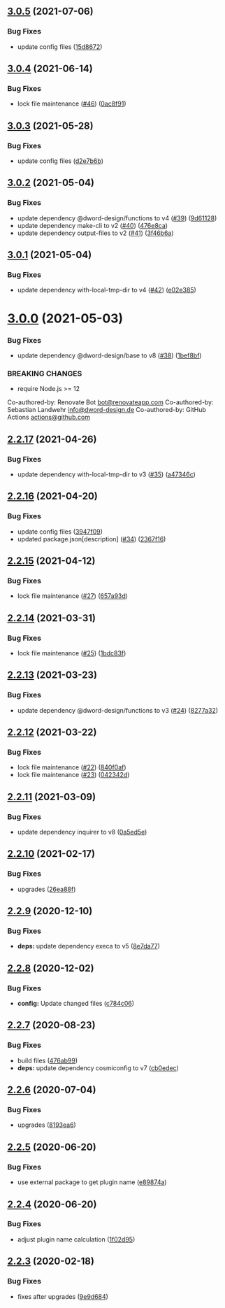 ## [3.0.5](https://github.com/dword-design/ceiling/compare/v3.0.4...v3.0.5) (2021-07-06)


### Bug Fixes

* update config files ([15d8672](https://github.com/dword-design/ceiling/commit/15d86723ae6e2155fef5ae8517342a7fa8de2705))

## [3.0.4](https://github.com/dword-design/ceiling/compare/v3.0.3...v3.0.4) (2021-06-14)


### Bug Fixes

* lock file maintenance ([#46](https://github.com/dword-design/ceiling/issues/46)) ([0ac8f91](https://github.com/dword-design/ceiling/commit/0ac8f9189e2fe762529269514edb56860696333b))

## [3.0.3](https://github.com/dword-design/ceiling/compare/v3.0.2...v3.0.3) (2021-05-28)


### Bug Fixes

* update config files ([d2e7b6b](https://github.com/dword-design/ceiling/commit/d2e7b6b0d7d699ce49dde4b398020eb632cb1230))

## [3.0.2](https://github.com/dword-design/ceiling/compare/v3.0.1...v3.0.2) (2021-05-04)


### Bug Fixes

* update dependency @dword-design/functions to v4 ([#39](https://github.com/dword-design/ceiling/issues/39)) ([9d61128](https://github.com/dword-design/ceiling/commit/9d611280b8a52b0b33ee7f1098392688847cbe3c))
* update dependency make-cli to v2 ([#40](https://github.com/dword-design/ceiling/issues/40)) ([476e8ca](https://github.com/dword-design/ceiling/commit/476e8ca283bf879c88dd217115baeeaf08f1a305))
* update dependency output-files to v2 ([#41](https://github.com/dword-design/ceiling/issues/41)) ([3f46b6a](https://github.com/dword-design/ceiling/commit/3f46b6a0e08c799788e04f963660ac398c1ea682))

## [3.0.1](https://github.com/dword-design/ceiling/compare/v3.0.0...v3.0.1) (2021-05-04)


### Bug Fixes

* update dependency with-local-tmp-dir to v4 ([#42](https://github.com/dword-design/ceiling/issues/42)) ([e02e385](https://github.com/dword-design/ceiling/commit/e02e3856b205677842c90ff67a36a581ac91c253))

# [3.0.0](https://github.com/dword-design/ceiling/compare/v2.2.17...v3.0.0) (2021-05-03)


### Bug Fixes

* update dependency @dword-design/base to v8 ([#38](https://github.com/dword-design/ceiling/issues/38)) ([1bef8bf](https://github.com/dword-design/ceiling/commit/1bef8bf1487bcef6caf8860dbcd936fe23e766f8))


### BREAKING CHANGES

* require Node.js >= 12

Co-authored-by: Renovate Bot <bot@renovateapp.com>
Co-authored-by: Sebastian Landwehr <info@dword-design.de>
Co-authored-by: GitHub Actions <actions@github.com>

## [2.2.17](https://github.com/dword-design/ceiling/compare/v2.2.16...v2.2.17) (2021-04-26)


### Bug Fixes

* update dependency with-local-tmp-dir to v3 ([#35](https://github.com/dword-design/ceiling/issues/35)) ([a47346c](https://github.com/dword-design/ceiling/commit/a47346cf789e9d1e15ba6ac8be8018ee332fe62e))

## [2.2.16](https://github.com/dword-design/ceiling/compare/v2.2.15...v2.2.16) (2021-04-20)


### Bug Fixes

* update config files ([3947f09](https://github.com/dword-design/ceiling/commit/3947f09c2fd3bdee6b8189464ba7c35183d23b3d))
* updated package.json[description] ([#34](https://github.com/dword-design/ceiling/issues/34)) ([2367f16](https://github.com/dword-design/ceiling/commit/2367f16df8c7bb832b89e363945f431b43ee277e))

## [2.2.15](https://github.com/dword-design/ceiling/compare/v2.2.14...v2.2.15) (2021-04-12)


### Bug Fixes

* lock file maintenance ([#27](https://github.com/dword-design/ceiling/issues/27)) ([657a93d](https://github.com/dword-design/ceiling/commit/657a93d4dc2dff3681869c41d1d50a9ac7d5e887))

## [2.2.14](https://github.com/dword-design/ceiling/compare/v2.2.13...v2.2.14) (2021-03-31)


### Bug Fixes

* lock file maintenance ([#25](https://github.com/dword-design/ceiling/issues/25)) ([1bdc83f](https://github.com/dword-design/ceiling/commit/1bdc83f56fb3c6b0c00bc38493218904f0b410c8))

## [2.2.13](https://github.com/dword-design/ceiling/compare/v2.2.12...v2.2.13) (2021-03-23)


### Bug Fixes

* update dependency @dword-design/functions to v3 ([#24](https://github.com/dword-design/ceiling/issues/24)) ([8277a32](https://github.com/dword-design/ceiling/commit/8277a32654c3561a9a7cc465a560f48e0d70d8ad))

## [2.2.12](https://github.com/dword-design/ceiling/compare/v2.2.11...v2.2.12) (2021-03-22)


### Bug Fixes

* lock file maintenance ([#22](https://github.com/dword-design/ceiling/issues/22)) ([840f0af](https://github.com/dword-design/ceiling/commit/840f0af3c669d8c52ed1abf52638fb1b781ddd0e))
* lock file maintenance ([#23](https://github.com/dword-design/ceiling/issues/23)) ([042342d](https://github.com/dword-design/ceiling/commit/042342d5d05997caa9abfbacd3c9bbdd2ed728ef))

## [2.2.11](https://github.com/dword-design/ceiling/compare/v2.2.10...v2.2.11) (2021-03-09)


### Bug Fixes

* update dependency inquirer to v8 ([0a5ed5e](https://github.com/dword-design/ceiling/commit/0a5ed5ef7a923123d0962a635950ce7d39c657bc))

## [2.2.10](https://github.com/dword-design/ceiling/compare/v2.2.9...v2.2.10) (2021-02-17)


### Bug Fixes

* upgrades ([26ea88f](https://github.com/dword-design/ceiling/commit/26ea88ff24c4161ac58c3c52b2bcec54e42a3fb9))

## [2.2.9](https://github.com/dword-design/ceiling/compare/v2.2.8...v2.2.9) (2020-12-10)


### Bug Fixes

* **deps:** update dependency execa to v5 ([8e7da77](https://github.com/dword-design/ceiling/commit/8e7da77bef3b090f47c13ce846d136911ba62b01))

## [2.2.8](https://github.com/dword-design/ceiling/compare/v2.2.7...v2.2.8) (2020-12-02)


### Bug Fixes

* **config:** Update changed files ([c784c06](https://github.com/dword-design/ceiling/commit/c784c06f770fb29568b9e0aae641ce0972babe09))

## [2.2.7](https://github.com/dword-design/ceiling/compare/v2.2.6...v2.2.7) (2020-08-23)


### Bug Fixes

* build files ([476ab99](https://github.com/dword-design/ceiling/commit/476ab9948a236dff60126d45ff00dfafc0f81723))
* **deps:** update dependency cosmiconfig to v7 ([cb0edec](https://github.com/dword-design/ceiling/commit/cb0edec8a1eab407f059215c62393918d6dfdfbd))

## [2.2.6](https://github.com/dword-design/ceiling/compare/v2.2.5...v2.2.6) (2020-07-04)


### Bug Fixes

* upgrades ([8193ea6](https://github.com/dword-design/ceiling/commit/8193ea60d330ed093e524d84639d430a95705b1c))

## [2.2.5](https://github.com/dword-design/ceiling/compare/v2.2.4...v2.2.5) (2020-06-20)


### Bug Fixes

* use external package to get plugin name ([e89874a](https://github.com/dword-design/ceiling/commit/e89874aa1ce687182550295d274dc7290e26d71c))

## [2.2.4](https://github.com/dword-design/ceiling/compare/v2.2.3...v2.2.4) (2020-06-20)


### Bug Fixes

* adjust plugin name calculation ([1f02d95](https://github.com/dword-design/ceiling/commit/1f02d95969eb945b4ca7f4ce063109aeda05c820))

## [2.2.3](https://github.com/dword-design/ceiling/compare/v2.2.2...v2.2.3) (2020-02-18)


### Bug Fixes

* fixes after upgrades ([9e9d684](https://github.com/dword-design/ceiling/commit/9e9d6843bd3c575e17e2b82aab3ec6db10944074))

